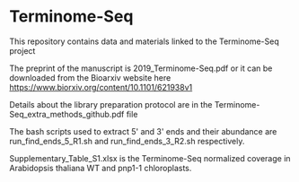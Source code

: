 # Terminome-Seq

This repository contains data and materials linked to the Terminome-Seq project

The preprint of the manuscript is 2019_Terminome-Seq.pdf or it can be downloaded from the Bioarxiv website here https://www.biorxiv.org/content/10.1101/621938v1  


Details about the library preparation protocol are in the Terminome-Seq_extra_methods_github.pdf file

The bash scripts used to extract 5' and 3' ends and their abundance are run_find_ends_5_R1.sh and run_find_ends_3_R2.sh respectively.

Supplementary_Table_S1.xlsx is the Terminome-Seq normalized coverage in Arabidopsis thaliana WT and pnp1-1 chloroplasts.

